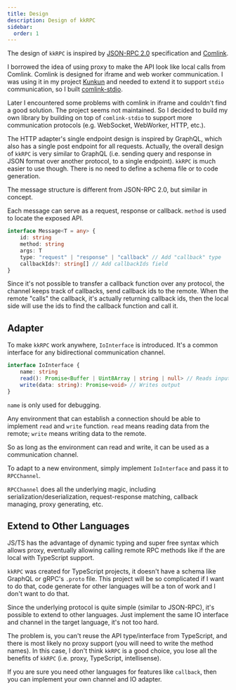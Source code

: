 ```yaml
---
title: Design
description: Design of kkRPC
sidebar:
  order: 1
---
```


The design of `kkRPC` is inspired by [JSON-RPC 2.0](https://www.jsonrpc.org/specification) specification and [Comlink](https://github.com/GoogleChromeLabs/comlink).

I borrowed the idea of using proxy to make the API look like local calls from Comlink.
Comlink is designed for iframe and web worker communication.
I was using it in my project [Kunkun](https://github.com/kunkunsh/kunkun) and needed to extend it to support `stdio` communication, so I built [comlink-stdio](https://github.com/huakunshen/comlink-stdio).

Later I encountered some problems with comlink in iframe and couldn't find a good solution. The project seems not maintained.
So I decided to build my own library by building on top of `comlink-stdio` to support more communication protocols (e.g. WebSocket, WebWorker, HTTP, etc.).

The HTTP adapter's single endpoint design is inspired by GraphQL, which also has a single post endpoint for all requests.
Actually, the overall design of `kkRPC` is very similar to GraphQL (i.e. sending query and response in JSON format over another protocol, to a single endpoint).
`kkRPC` is much easier to use though. There is no need to define a schema file or to code generation.

The message structure is different from JSON-RPC 2.0, but similar in concept.

Each message can serve as a request, response or callback. `method` is used to locate the exposed API.

```ts
interface Message<T = any> {
	id: string
	method: string
	args: T
	type: "request" | "response" | "callback" // Add "callback" type
	callbackIds?: string[] // Add callbackIds field
}
```

Since it's not possible to transfer a callback function over any protocol, the channel keeps track of callbacks,
send callback ids to the remote. When the remote "calls" the callback, it's actually returning callback ids,
then the local side will use the ids to find the callback function and call it.

## Adapter

To make `kkRPC` work anywhere, `IoInterface` is introduced. It's a common interface for any bidirectional communication channel.

```ts
interface IoInterface {
	name: string
	read(): Promise<Buffer | Uint8Array | string | null> // Reads input
	write(data: string): Promise<void> // Writes output
}
```

`name` is only used for debugging.

Any environment that can establish a connection should be able to implement `read` and `write` function.
`read` means reading data from the remote; `write` means writing data to the remote.

So as long as the environment can read and write, it can be used as a communication channel.

To adapt to a new environment, simply implement `IoInterface` and pass it to `RPCChannel`.

`RPCChannel` does all the underlying magic, including serialization/deserialization, request-response matching, callback managing, proxy generating, etc.


## Extend to Other Languages

JS/TS has the advantage of dynamic typing and super free syntax which allows proxy, eventually allowing calling remote RPC methods like if the are local
with TypeScript support.

`kkRPC` was created for TypeScript projects, it doesn't have a schema like GraphQL or gRPC's `.proto` file. 
This project will be so complicated if I want to do that, code generate for other languages will be a ton of work and I don't want to do that.

Since the underlying protocol is quite simple (similar to JSON-RPC), it's possible to extend to other languages. 
Just implement the same IO interface and channel in the target language, it's not too hard.

The problem is, you can't reuse the API type/interface from TypeScript, and there is most likely no proxy support (you will need to write the method names). In this case, I don't think `kkRPC` is a good choice, you lose all the benefits of `kkRPC` (i.e. proxy, TypeScript, intellisense).

If you are sure you need other languages for features like `callback`, then you can implement your own channel and IO adapter.


